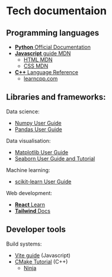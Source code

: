 # Tech documentaion

## Programming languages

- [**Python** Official Documentation](https://docs.python.org/3)
- [**Javascript** guide MDN](https://developer.mozilla.org/en-US/docs/Web/JavaScript/Guide)
    - [HTML MDN](https://developer.mozilla.org/en-US/docs/Web/HTML)
    - [CSS MDN](https://developer.mozilla.org/en-US/docs/Web/CSS)
- [**C++** Language Reference](https://en.cppreference.com/w/cpp)
    - [learncpp.com](https://www.learncpp.com/)
## Libraries and frameworks:

Data science:
- [Numpy User Guide](https://numpy.org/doc/stable/user)
- [Pandas User Guide](https://pandas.pydata.org/docs/user_guide/)

Data visualisation:
- [Matplotlib User Guide](https://matplotlib.org/stable/users/)
- [Seaborn User Guide and Tutorial](https://seaborn.pydata.org/tutorial.html)

Machine learning:
- [scikit-learn User Guide](https://scikit-learn.org/stable/user_guide.html)

Web development:
- [**React** Learn](https://react.dev/learn)
- [**Tailwind** Docs](https://tailwindcss.com/docs)

## Developer tools

Build systems:
- [Vite guide](https://vite.dev/guide/) (Javascript)
- [CMake Tutorial](https://cmake.org/cmake/help/latest/guide/tutorial/) (C++)
    - [Ninja](https://ninja-build.org/manual.html)